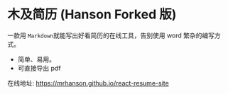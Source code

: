 # 木及简历 (Hanson Forked 版)

一款用 `Markdown`就能写出好看简历的在线工具，告别使用 word 繁杂的编写方式。

- 简单、易用。
- 可直接导出 pdf

在线地址: https://mrhanson.github.io/react-resume-site
